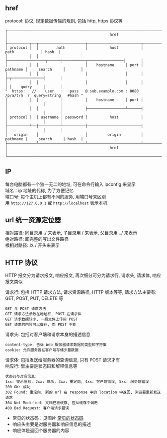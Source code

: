 ## href

protocol: 协议, 规定数据传输的规则, 包括 http, https 协议等  

	┌────────────────────────────────────────────────────────────────────────────────────────────────┐
	│                                              href                                              │
	├──────────┬──┬─────────────────────┬────────────────────────┬───────────────────────────┬───────┤
	│ protocol │  │        auth         │          host          │           path            │ hash  │
	│          │  │                     ├─────────────────┬──────┼──────────┬────────────────┤       │
	│          │  │                     │    hostname     │ port │ pathname │     search     │       │
	│          │  │                     │                 │      │          ├─┬──────────────┤       │
	│          │  │                     │                 │      │          │ │    query     │       │
	"  https:   //    user   :   pass   @ sub.example.com : 8080   /p/a/t/h  ?  query=string   #hash "
	│          │  │          │          │    hostname     │ port │          │                │       │
	│          │  │          │          ├─────────────────┴──────┤          │                │       │
	│ protocol │  │ username │ password │          host          │          │                │       │
	├──────────┴──┼──────────┴──────────┼────────────────────────┤          │                │       │
	│   origin    │                     │         origin         │ pathname │     search     │ hash  │
	├─────────────┴─────────────────────┴────────────────────────┴──────────┴────────────────┴───────┤
	│                                              href                                              │
	└────────────────────────────────────────────────────────────────────────────────────────────────┘

## IP

每台电脑都有一个独一无二的地址, 可在命令行输入 ipconfig 来显示  
域名：ip 地址的代称, 为了方便记忆  
端口号: 每个主机上都有不同的服务, 用端口号来区别  
用 `http://127.0.0.1` 或 `http://localhost` 表示本机  

## url 统一资源定位器

相对路径: 同目录用 ./ 来表示, 子目录用 / 来表示, 父目录用 ../ 来表示  
绝对路径: 即完整的写出文件路径  
根相对路径: 以 / 开头来表示  

## HTTP 协议

HTTP 报文分为请求报文, 响应报文, 再次细分可分为请求行, 请求头, 请求体, 响应报文类似  

请求行: 包括 HTTP 请求方法, 请求资源路径, HTTP 版本等等, 请求方法主要有: GET, POST, PUT, DELETE 等  

	GET 与 POST 请求方法
	GET 请求方法参数在地址栏, POST 在请求体
	GET 请求数据较小, 一般文件上传用 POST
	GET 请求的内容可以缓存, 而 POST 不能

请求头: 包括对客户端和请求本身的描述信息  

	content-type: 告诉 Web 服务器请求数据的类型和字符集
	cookie: 允许服务器在客户端存储少量数据

请求体: 包括发送给服务器的查询信息, 只有 POST 请求才有  
响应行: 里主要是状态码和解释信息等  

	状态码与对应信息:
	1xx: 提示信息, 2xx: 成功, 3xx: 重定向, 4xx: 客户端错误, 5xx: 服务端错误
	200 OK: 成功
	302 Found: 重定向, 新的 url 在 response 中的 location 中返回, 浏览器重新发送请求
	304 Not Modified: 文档已被缓存, 应从缓存中调用
	400 Bad Request: 客户端请求错误


* 常见的状态码：见图片 [常见的状态码](./img/常见状态码.png)
* 响应头主要是对服务器和响应信息的描述
* 响应体是返回个服务器的内容
